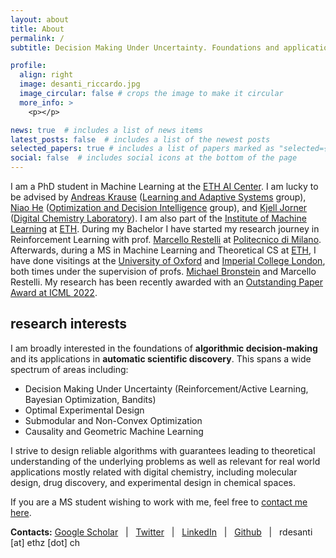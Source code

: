```yaml
---
layout: about
title: About
permalink: /
subtitle: Decision Making Under Uncertainty. Foundations and applications in Scientific Discovery.

profile:
  align: right
  image: desanti_riccardo.jpg
  image_circular: false # crops the image to make it circular
  more_info: >
    <p></p>

news: true  # includes a list of news items
latest_posts: false  # includes a list of the newest posts
selected_papers: true # includes a list of papers marked as "selected={true}"
social: false  # includes social icons at the bottom of the page
---
```


I am a PhD student in Machine Learning at the [ETH AI Center](https://ai.ethz.ch). I am lucky to be advised by [Andreas Krause](https://las.inf.ethz.ch/krausea) ([Learning and Adaptive Systems](https://las.inf.ethz.ch) group), [Niao He](https://odi.inf.ethz.ch/niaohe) ([Optimization and Decision Intelligence](https://odi.inf.ethz.ch) group), and [Kjell Jorner](https://chab.ethz.ch/en/the-department/people/a-z/person-detail.MzA4MDE4.U2VxdWVuY2UvMTM1LC0yMTMwMTkyODAz.html) ([Digital Chemistry Laboratory](https://dcl.ethz.ch)). I am also part of the [Institute of Machine Learning](https://ml.inf.ethz.ch) at [ETH](https://ethz.ch/en.html). During my Bachelor I have started my research journey in Reinforcement Learning with prof. [Marcello Restelli](https://scholar.google.com/citations?user=xdgxRiEAAAAJ&hl=en) at [Politecnico di Milano](https://www.polimi.it). Afterwards, during a MS in Machine Learning and Theoretical CS at [ETH](https://ethz.ch/de.html), I have done visitings at the [University of Oxford](https://www.ox.ac.uk) and [Imperial College London](https://www.imperial.ac.uk), both times under the supervision of profs. [Michael Bronstein](https://www.cs.ox.ac.uk/people/michael.bronstein/) and Marcello Restelli. My research has been recently awarded with an [Outstanding Paper Award at ICML 2022](https://icml.cc/virtual/2022/oral/16290).

## research interests
I am broadly interested in the foundations of **algorithmic decision-making** and its applications in **automatic scientific discovery**. This spans a wide spectrum of areas including:


- Decision Making Under Uncertainty (Reinforcement/Active Learning, Bayesian Optimization, Bandits)
- Optimal Experimental Design
- Submodular and Non-Convex Optimization
- Causality and Geometric Machine Learning

I strive to design reliable algorithms with guarantees leading to theoretical understanding of the underlying problems as well as relevant for real world applications mostly related with digital chemistry, including molecular design, drug discovery, and experimental design in chemical spaces. 

If you are a MS student wishing to work with me, feel free to [contact me here](https://forms.gle/ykpdjFvoyi74sSh49).

**Contacts:** [Google Scholar](https://scholar.google.com/citations?user=K7qyOj0AAAAJ&hl=en) &nbsp; \| &nbsp; [Twitter](https://twitter.com/desariky) &nbsp; \| &nbsp; [LinkedIn](https://www.linkedin.com/in/riccardo-de-santi-426139135/) &nbsp; \| &nbsp; [Github](https://github.com/riccardodesanti) &nbsp; \| &nbsp; rdesanti [at] ethz [dot] ch